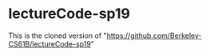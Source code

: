 # lectureCode-sp19
This is the cloned version of "https://github.com/Berkeley-CS61B/lectureCode-sp19"
